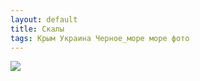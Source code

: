 ```yaml
---
layout: default
title: Скалы
tags: Крым Украина Черное_море море фото
---
```


![](https://farm9.staticflickr.com/8639/16664754258_e21c552574_b.jpg)


